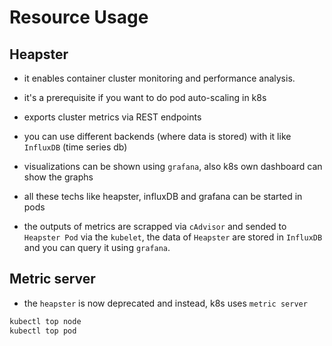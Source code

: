 # Resource Usage

## Heapster

- it enables container cluster monitoring and performance analysis.

- it's a prerequisite if you want to do pod auto-scaling in k8s

- exports cluster metrics via REST endpoints

- you can use different backends (where data is stored) with it like `InfluxDB` (time series db)

- visualizations can be shown using `grafana`, also k8s own dashboard can show the graphs

- all these techs like heapster, influxDB and grafana can be started in pods

- the outputs of metrics are scrapped via `cAdvisor` and sended to `Heapster Pod` via the `kubelet`, the data of `Heapster` are stored in `InfluxDB` and you can query it using `grafana`.

## Metric server

- the `heapster` is now deprecated and instead, k8s uses `metric server`

``` bash
kubectl top node
kubectl top pod
```
